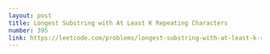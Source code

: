 ```yaml
---
layout: post
title: Longest Substring with At Least K Repeating Characters
number: 395
link: https://leetcode.com/problems/longest-substring-with-at-least-k-repeating-characters
---
```

